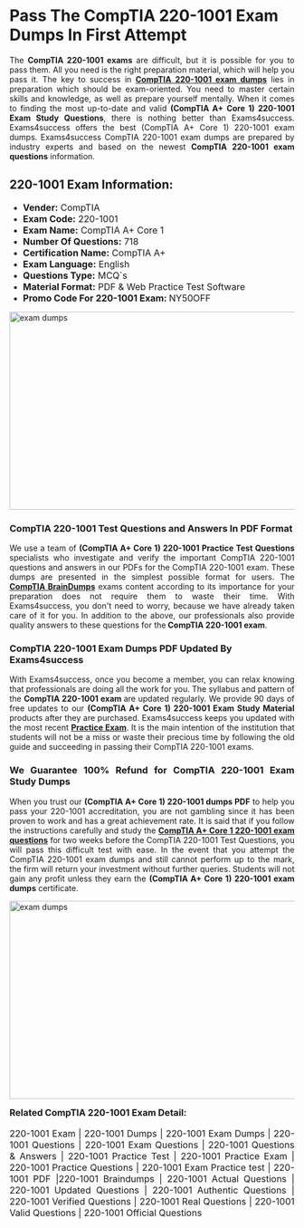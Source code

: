 <h1><strong><strong>Pass The CompTIA 220-1001 Exam Dumps In First Attempt</strong></strong></h1> <p style="text-align:justify">The <strong>CompTIA 220-1001 exams</strong> are difficult, but it is possible for you to pass them. All you need is the right preparation material, which will help you pass it. The key to success in <a href="https://www.exams4success.com/comptia/220-1001-pdf-exam-dumps"><strong>CompTIA 220-1001 exam dumps</strong></a> lies in preparation which should be exam-oriented. You need to master certain skills and knowledge, as well as prepare yourself mentally. When it comes to finding the most up-to-date and valid <strong>(CompTIA A+ Core 1) 220-1001 Exam Study Questions</strong>, there is nothing better than Exams4success. Exams4success offers the best (CompTIA A+ Core 1) 220-1001 exam dumps. Exams4success CompTIA 220-1001 exam dumps are prepared by industry experts and based on the newest <strong>CompTIA 220-1001 exam questions</strong> information.</p> <h2><strong><strong>220-1001 Exam Information:</strong></strong></h2> <ul> <li><span style="font-size:16px"><strong>Vender:</strong> CompTIA</span></li> <li><span style="font-size:16px"><strong>Exam Code:</strong> 220-1001</span></li> <li><span style="font-size:16px"><strong>Exam Name:</strong> CompTIA A+ Core 1</span></li> <li><span style="font-size:16px"><strong>Number Of Questions:</strong> 718</span></li> <li><span style="font-size:16px"><strong>Certification Name:</strong> CompTIA A+</span></li> <li><span style="font-size:16px"><strong>Exam Language:</strong> English</span></li> <li><span style="font-size:16px"><strong>Questions Type:</strong> MCQ`s</span></li> <li><span style="font-size:16px"><strong>Material Format:</strong> PDF & Web Practice Test Software</span></li> <li><span style="font-size:16px"><strong>Promo Code For 220-1001 Exam: </strong>NY50OFF</span></li> </ul> <p><a href="https://www.exams4success.com/comptia/220-1001-pdf-exam-dumps" rel="no-follow"><img alt="exam dumps" src="https://www.certcollections.com/uploads/content/infrist1.png" style="height:350px; width:750px" /></a></p> <h3><strong>CompTIA 220-1001 Test Questions and Answers In PDF Format</strong></h3> <p style="text-align:justify">We use a team of <strong>(CompTIA A+ Core 1) 220-1001 Practice Test Questions</strong> specialists who investigate and verify the important CompTIA 220-1001 questions and answers in our PDFs for the CompTIA 220-1001 exam. These dumps are presented in the simplest possible format for users. The <a href="https://www.exams4success.com/comptia-exam-dumps"><strong>CompTIA BrainDumps</strong></a> exams content according to its importance for your preparation does not require them to waste their time. With Exams4success, you don't need to worry, because we have already taken care of it for you. In addition to the above, our professionals also provide quality answers to these questions for the<strong> CompTIA 220-1001 exam</strong>.</p> <h3><strong> CompTIA 220-1001 Exam Dumps PDF Updated By Exams4success</strong></h3> <p style="text-align:justify">With Exams4success, once you become a member, you can relax knowing that professionals are doing all the work for you. The syllabus and pattern of the <strong>CompTIA 220-1001 exam </strong>are updated regularly. We provide 90 days of free updates to our <strong>(CompTIA A+ Core 1) 220-1001 Exam Study Material</strong> products after they are purchased. Exams4success keeps you updated with the most recent <a href="https://www.exams4success.com/"><strong>Practice Exam</strong></a>. It is the main intention of the institution that students will not be a miss or waste their precious time by following the old guide and succeeding in passing their CompTIA 220-1001 exams.</p> <h3 style="text-align:justify"><strong>We Guarantee 100% Refund for CompTIA 220-1001 Exam Study Dumps</strong></h3> <p style="text-align:justify">When you trust our <strong>(CompTIA A+ Core 1) 220-1001 dumps PDF</strong> to help you pass your 220-1001 accreditation, you are not gambling since it has been proven to work and has a great achievement rate. It is said that if you follow the instructions carefully and study the <a href="https://www.exams4success.com/comptia/220-1001-pdf-exam-dumps"><strong>CompTIA A+ Core 1 220-1001 exam questions</strong></a> for two weeks before the CompTIA 220-1001 Test Questions, you will pass this difficult test with ease. In the event that you attempt the CompTIA 220-1001 exam dumps and still cannot perform up to the mark, the firm will return your investment without further queries. Students will not gain any profit unless they earn the <strong>(CompTIA A+ Core 1) 220-1001 exam dumps</strong> certificate.</p> <p style="text-align:justify"><a href="https://www.exams4success.com/comptia/220-1001-pdf-exam-dumps" rel="no-follow"><img alt="exam dumps" src="https://www.certcollections.com/uploads/content/free_demo1.png" style="height:350px; width:750px" /></a></p> <p style="text-align:justify"><span style="font-size:16px"><strong>Related CompTIA 220-1001 Exam Detail:</strong></span><br /> <br /> <span style="font-size:16px">220-1001 Exam | 220-1001 Dumps | 220-1001 Exam Dumps | 220-1001 Questions | 220-1001 Exam Questions | 220-1001 Questions & Answers | 220-1001 Practice Test | 220-1001 Practice Exam | 220-1001 Practice Questions | 220-1001 Exam Practice test | 220-1001 PDF |220-1001 Braindumps | 220-1001 Actual Questions | 220-1001 Updated Questions | 220-1001 Authentic Questions | 220-1001 Verified Questions | 220-1001 Real Questions | 220-1001 Valid Questions | 220-1001 Official Questions</span></p>

